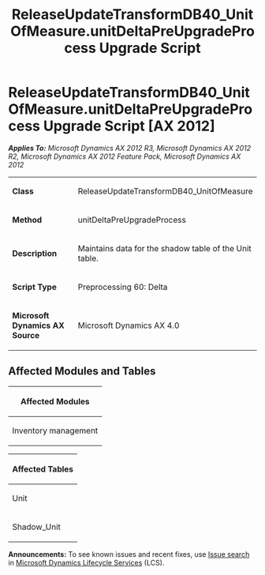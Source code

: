﻿---
title: ReleaseUpdateTransformDB40_UnitOfMeasure.unitDeltaPreUpgradeProcess Upgrade Script
TOCTitle: ReleaseUpdateTransformDB40_UnitOfMeasure.unitDeltaPreUpgradeProcess Upgrade Script
ms:assetid: 4c3a240f-f0bd-917e-5842-52e1a04cbe7f
ms:mtpsurl: https://msdn.microsoft.com/en-us/library/JJ685407(v=AX.60)
ms:contentKeyID: 49708111
ms.date: 05/18/2015
mtps_version: v=AX.60
---

# ReleaseUpdateTransformDB40\_UnitOfMeasure.unitDeltaPreUpgradeProcess Upgrade Script [AX 2012]


_**Applies To:** Microsoft Dynamics AX 2012 R3, Microsoft Dynamics AX 2012 R2, Microsoft Dynamics AX 2012 Feature Pack, Microsoft Dynamics AX 2012_

<table>
<colgroup>
<col style="width: 50%" />
<col style="width: 50%" />
</colgroup>
<tbody>
<tr class="odd">
<td><p><strong>Class</strong></p></td>
<td><p>ReleaseUpdateTransformDB40_UnitOfMeasure</p></td>
</tr>
<tr class="even">
<td><p><strong>Method</strong></p></td>
<td><p>unitDeltaPreUpgradeProcess</p></td>
</tr>
<tr class="odd">
<td><p><strong>Description</strong></p></td>
<td><p>Maintains data for the shadow table of the Unit table.</p></td>
</tr>
<tr class="even">
<td><p><strong>Script Type</strong></p></td>
<td><p>Preprocessing 60: Delta</p></td>
</tr>
<tr class="odd">
<td><p><strong>Microsoft Dynamics AX Source</strong></p></td>
<td><p>Microsoft Dynamics AX 4.0</p></td>
</tr>
</tbody>
</table>


## Affected Modules and Tables

<table>
<colgroup>
<col style="width: 100%" />
</colgroup>
<thead>
<tr class="header">
<th><p>Affected Modules</p></th>
</tr>
</thead>
<tbody>
<tr class="odd">
<td><p>Inventory management</p></td>
</tr>
</tbody>
</table>


<table>
<colgroup>
<col style="width: 100%" />
</colgroup>
<thead>
<tr class="header">
<th><p>Affected Tables</p></th>
</tr>
</thead>
<tbody>
<tr class="odd">
<td><p>Unit</p></td>
</tr>
<tr class="even">
<td><p>Shadow_Unit</p></td>
</tr>
</tbody>
</table>

  
**Announcements:** To see known issues and recent fixes, use [Issue search](http://go.microsoft.com/fwlink/?linkid=389258) in [Microsoft Dynamics Lifecycle Services](http://go.microsoft.com/fwlink/?linkid=306505) (LCS).


